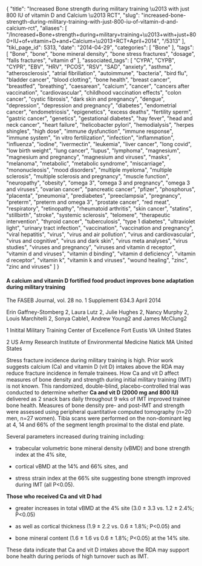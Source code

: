 {
    "title": "Increased Bone strength during military training \u2013 with just 800 IU of vitamin D and Calcium \u2013 RCT",
    "slug": "increased-bone-strength-during-military-training-with-just-800-iu-of-vitamin-d-and-calcium-rct",
    "aliases": [
        "/Increased+Bone+strength+during+military+training+\u2013+with+just+800+IU+of+vitamin+D+and+Calcium+\u2013+RCT+April+2014",
        "/5313"
    ],
    "tiki_page_id": 5313,
    "date": "2014-04-29",
    "categories": [
        "Bone"
    ],
    "tags": [
        "Bone",
        "bone",
        "bone mineral density",
        "bone stress fractures",
        "dosage",
        "falls fractures",
        "vitamin d"
    ],
    "associated_tags": [
        "CYPA",
        "CYPB",
        "CYPR",
        "EBV",
        "HRV",
        "PCOS",
        "RSV",
        "SAD",
        "anxiety",
        "asthma",
        "atherosclerosis",
        "atrial fibrillation",
        "autoimmune",
        "bacteria",
        "bird flu",
        "bladder cancer",
        "blood clotting",
        "bone health",
        "breast cancer",
        "breastfed",
        "breathing",
        "caesarean",
        "calcium",
        "cancer",
        "cancers after vaccination",
        "cardiovascular",
        "childhood vaccination effects",
        "colon cancer",
        "cystic fibrosis",
        "dark skin and pregnancy",
        "dengue",
        "depression",
        "depression and pregnancy",
        "diabetes",
        "endometrial cancer",
        "endometriosis",
        "epigenetics",
        "excess deaths",
        "fertility sperm",
        "gastric cancer",
        "genetics",
        "gestational diabetes",
        "hay fever",
        "head and neck cancer",
        "heart failure",
        "helicobacter pylori",
        "hemodialysis",
        "herpes shingles",
        "high dose",
        "immune dysfunction",
        "immune response",
        "immune system",
        "in vitro fertilization",
        "infection",
        "inflammation",
        "influenza",
        "iodine",
        "ivermectin",
        "leukemia",
        "liver cancer",
        "long covid",
        "low birth weight",
        "lung cancer",
        "lupus",
        "lymphoma",
        "magnesium",
        "magnesium and pregnancy",
        "magnesium and viruses",
        "masks",
        "melanoma",
        "metabolic",
        "metabolic syndrome",
        "miscarriage",
        "mononucleosis",
        "mood disorders",
        "multiple myeloma",
        "multiple sclerosis",
        "multiple sclerosis and pregnancy",
        "muscle function",
        "neuropathy",
        "obesity",
        "omega 3",
        "omega 3 and pregnancy",
        "omega 3 and viruses",
        "ovarian cancer",
        "pancreatic cancer",
        "pfizer",
        "phosphorus",
        "placenta",
        "pneumonia",
        "prediabetes",
        "preeclampsia",
        "pregnancy",
        "preterm",
        "preterm and omega 3",
        "prostate cancer",
        "red meat",
        "respiratory",
        "retinopathy",
        "rheumatoid arthritis",
        "skin cancer",
        "statins",
        "stillbirth",
        "stroke",
        "systemic sclerosis",
        "telomere",
        "therapeutic intervention",
        "thyroid cancer",
        "tuberculosis",
        "type 1 diabetes",
        "ultraviolet light",
        "urinary tract infection",
        "vaccination",
        "vaccination and pregnancy",
        "viral hepatitis",
        "virus",
        "virus and air pollution",
        "virus and cardiovascular",
        "virus and cognitive",
        "virus and dark skin",
        "virus meta analyses",
        "virus studies",
        "viruses and pregnancy",
        "viruses and vitamin d receptor",
        "vitamin d and viruses",
        "vitamin d binding",
        "vitamin d deficiency",
        "vitamin d receptor",
        "vitamin k",
        "vitamin k and viruses",
        "wound healing",
        "zinc",
        "zinc and viruses"
    ]
}


#### A calcium and vitamin D fortified food product improves bone adaptation during military training

The FASEB Journal, vol. 28 no. 1 Supplement 634.3 April 2014

Erin Gaffney-Stomberg 2, Laura Lutz 2, Julie Hughes 2, Nancy Murphy 2, Louis Marchitelli 2, Sonya Cable1, Andrew Young2 and James McClung2

1 Initital Military Training Center of Excellence Fort Eustis VA United States

2 US Army Research Institute of Environmental Medicine Natick MA United States

Stress fracture incidence during military training is high. Prior work suggests calcium (Ca) and vitamin D (vit D) intakes above the RDA may reduce fracture incidence in female trainees. How Ca and vit D affect measures of bone density and strength during initial military training (IMT) is not known. This randomized, double-blind, placebo-controlled trial was conducted to determine whether  **Ca and vit D (2000 mg and 800 IU)**  delivered as 2 snack bars daily throughout 9 wks of IMT improved trainee bone health. Measures of bone density pre- and post-IMT and strength were assessed using peripheral quantitative computed tomography (n=20 men, n=27 women). Tibia scans were performed on the non-dominant leg at 4, 14 and 66% of the segment length proximal to the distal end plate. 

Several parameters increased during training including: 

* trabecular volumetric bone mineral density (vBMD) and bone strength index at the 4% site, 

* cortical vBMD at the 14% and 66% sites, and 

* stress strain index at the 66% site suggesting bone strength improved during IMT (all P<0.05). 

 **Those who received Ca and vit D had** 

* greater increases in total vBMD at the 4% site (3.0 ± 3.3 vs. 1.2 ± 2.4%; P<0.05) 

* as well as cortical thickness (1.9 ± 2.2 vs. 0.6 ± 1.8%; P<0.05) and 

* bone mineral content (1.6 ± 1.6 vs 0.6 ± 1.8%; P<0.05) at the 14% site. 

These data indicate that Ca and vit D intakes above the RDA may support bone health during periods of high turnover such as IMT.